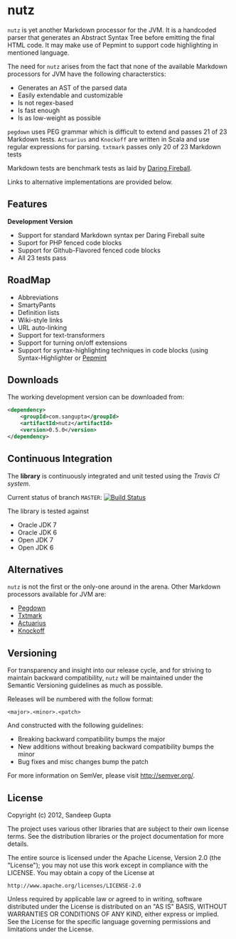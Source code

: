 nutz
====

`nutz` is yet another Markdown processor for the JVM. It is a handcoded parser that generates an Abstract Syntax Tree before emitting the final HTML code. It may make use of Pepmint to support code highlighting in mentioned language.

The need for `nutz` arises from the fact that none of the available Markdown processors for JVM have the following characterstics:

* Generates an AST of the parsed data
* Easily extendable and customizable
* Is not regex-based
* Is fast enough
* Is as low-weight as possible

`pegdown` uses PEG grammar which is difficult to extend and passes 21 of 23 Markdown tests. `Actuarius` and `Knockoff` are written in Scala and use regular expressions for parsing. `txtmark` passes only 20 of 23 Markdown tests

Markdown tests are benchmark tests as laid by [Daring Fireball](http://daringfireball.net/projects/markdown). 

Links to alternative implementations are provided below.

Features
--------

**Development Version**

* Support for standard Markdown syntax per Daring Fireball suite
* Suport for PHP fenced code blocks
* Support for Github-Flavored fenced code blocks
* All 23 tests pass

RoadMap
-------

* Abbreviations
* SmartyPants
* Definition lists
* Wiki-style links
* URL auto-linking
* Support for text-transformers
* Support for turning on/off extensions
* Support for syntax-highlighting techniques in code blocks (using Syntax-Highlighter or [Pepmint](https://www.sangupta.com/sangupta/pepmint)

Downloads
---------

The working development version can be downloaded from:

```xml
<dependency>
    <groupId>com.sangupta</groupId>
    <artifactId>nutz</artifactId>
    <version>0.5.0</version>
</dependency>
```

Continuous Integration
----------------------
The **library** is continuously integrated and unit tested using the *Travis CI system*.

Current status of branch `MASTER`: [![Build Status](https://secure.travis-ci.org/sangupta/nutz.png?branch=master)](http://travis-ci.org/sangupta/nutz)

The library is tested against

* Oracle JDK 7
* Oracle JDK 6
* Open JDK 7
* Open JDK 6

Alternatives
------------

`nutz` is not the first or the only-one around in the arena. Other Markdown processors available for JVM are:

* [Pegdown](http://pegdown.org)
* [Txtmark](https://github.com/rjeschke/txtmark)
* [Actuarius](https://github.com/chenkelmann/actuarius)
* [Knockoff](http://tristanjuricek.com/knockoff/)

Versioning
----------

For transparency and insight into our release cycle, and for striving to maintain backward compatibility, 
`nutz` will be maintained under the Semantic Versioning guidelines as much as possible.

Releases will be numbered with the follow format:

`<major>.<minor>.<patch>`

And constructed with the following guidelines:

* Breaking backward compatibility bumps the major
* New additions without breaking backward compatibility bumps the minor
* Bug fixes and misc changes bump the patch

For more information on SemVer, please visit http://semver.org/.

License
-------
	
Copyright (c) 2012, Sandeep Gupta

The project uses various other libraries that are subject to their
own license terms. See the distribution libraries or the project
documentation for more details.

The entire source is licensed under the Apache License, Version 2.0 
(the "License"); you may not use this work except in compliance with
the LICENSE. You may obtain a copy of the License at

	http://www.apache.org/licenses/LICENSE-2.0

Unless required by applicable law or agreed to in writing, software
distributed under the License is distributed on an "AS IS" BASIS,
WITHOUT WARRANTIES OR CONDITIONS OF ANY KIND, either express or implied.
See the License for the specific language governing permissions and
limitations under the License.
